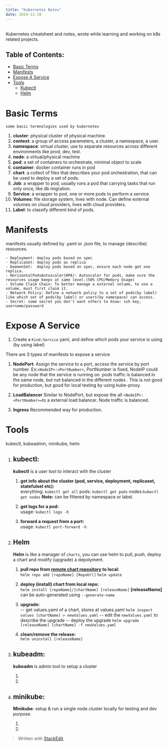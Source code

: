```yaml
---
title: "Kubernetes Notes"
date: 2019-12-18
---
```

<br>
Kubernetes cheatsheet and notes, wrote while learning and working on k8s related projects. <br>

## Table of Contents:
* [Basic Terms](#Basic-Terms)
* [Manifests](#Manifests)
* [Expose A Service](#Expose-A-Service)
*   [Tools](#Tools)
	* [Kubectl](#Kubectl)
	 * [Helm](#Helm)


# Basic Terms
	some basic termnologies used by kubernetes
1. **cluster**: physical cluster of physical machine.
2. **context**: a group of access parameters,  a cluster, a namespace, a user.
3. **namespace**: virtual cluster, use to separate resources across different environments like prod, dev, test.
4. **node**: a virtual/physical machine
5. **pod**: a set of containers to orchestrate, minimal object to scale
6. **container**: docker container runs in pod
7. **chart**: a collect of files that describes your pod orchestration, that can be used to deploy a set of pods.
8. **Job**: a wrapper to pod, usually runs a pod that carrying tasks that run only once, like db migration.
9. **Service**: a wrapper to pod, one or more pods to perform a service.
10. **Volumes**: file storage system, lives with node. Can define external volumes on cloud providers, lives with cloud providers.
11. **Label**: to classify different kind of pods. 
 

# Manifests

manifests usually defined by .yaml or .json file, to manage (describe) resources.

	- Deployment: deploy pods based on spec
	- ReplicaSet: deploy pods as replica 
	- DaemonSet:  deploy pods based on spec, ensure each node get one replica.
	- HorizontalPodsAutoscaler(HPA): Autoscaler for pods, make sure the resources usage keeps at same level.(50% CPU/Memory Usage)
	- Volume Claim Chain: To better manage a externel volume, to use a volume, must first claim it.
	- Network Policy: Define a network policy to a set of pods(by label) like which set of pods(by label) or users(by namespace) can access.
	- Secret: some secret you don't want others to know: ssh key, username/password


# Expose A Service


1. Create a `Kind:Service` yaml, and define which pods your service is using (by using label)

There are 3 types of manifests to expose a service

1. **NodePort**:  Assign the service to a port, access the service by port number. Ex:`<NodeIP>:<PortNumber>`, PortNumber is fixed, NodeIP could be any node that the service is running on. pods traffic is balanced in the same node, but not balanced in the different nodes . This is not good for production, but good for local testing by using kube-proxy.

2. **LoadBalancer** Similar to NodePort, but expose the all `<NodeIP>:<PortNumber>=`to a external load balancer. Node traffic is balanced.

3. **Ingress** Recommended way for production. 

# Tools
kubectl, kubeadmin, minikube, helm
1. ## kubectl: 
	**kubectl** is a user tool to interact with the cluster
	1. **get info about the cluster (pod, service, deployment, replicaset, statefulset etc):**<br>
	everything: `kubectl get all`
	pods:  	`kubectl get pods`
	nodes:`kubectl get nodes`
	**Note:** can be filtered by namespace or label. 
	
	2. **get logs for a pod:** <br>
	usage: `kubectl logs -h`
	
	3. **forward a request from a port:** <br>
	usage: `kubectl port-forward -h`
	
2. ## Helm
   **Helm** is like a manager of `charts`, you can use helm to pull, push, deploy a chart and modify (upgrade) a depolyment.

   1. **pull  repo from [remote chart repository](https://helm.sh/docs/topics/chart_repository/) to local:**<br>
 `helm repo add [repoName] [RepoUrl]`
`helm update`

   2. **deploy (install)  chart from local repo:**<br>
`helm install [repoName]/[chartName] [releaseName]`
	**[releaseName]** can be auto-generated using `--generate-name` 
	4. **upgrade:**<br>
 -- get  values.yaml of a chart, stores at values.yaml
`helm inspect values [chartName] > newValues.yaml`
-- edit the `newValues.yaml` to describe the upgrade
-- deploy the upgrade
`helm upgrade [releaseName] [chartName] -f newValues.yaml` <br>
	5. **clean/remove the release:**<br>
`helm uninstall [releaseName]`

3. ## kubeadm:
	 **kubeadm** is admin tool to setup a cluster
	 1. <br>
	 2. <br>
	
 
4. ## minikube: 
	 **Minikube**: setup & run a single node cluster locally for testing and dev purpose.
	 1. <br>
	 2. <br>


> Written with [StackEdit](https://stackedit.io/).
<!--stackedit_data:
eyJoaXN0b3J5IjpbMTgyODAwNDIyNCw1ODgxNjM0ODMsMTEzNT
kxNTEzNywzNjQ0NDU4MjUsLTIwNTczOTQxMTAsMTcxMjAxNDI1
OSwtMTg5NzEyMDM3MCwxMjU1NjYyMDM3LDQ2OTIzNDUwNiwtNz
A1MTU2NzQxLC00MTE4NTU3MDQsOTg0MzQyMzUzLDIwMjQ5Mzkx
NjUsMTgxMjEzODA3OCwxNzM1NDI1OTg5LC0xMzMzNjEzNDgsLT
g4NDMzMjY0MSwxMjcwMTQxNjMxLDM4ODc3NjI4MCw2NDI4Nzk0
Nl19
-->